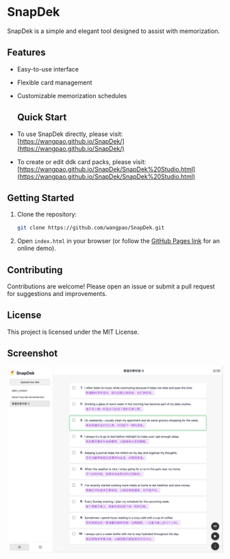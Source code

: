 # SnapDek

SnapDek is a simple and elegant tool designed to assist with memorization.

## Features

- Easy-to-use interface
- Flexible card management
- Customizable memorization schedules

  ## Quick Start

- To use SnapDek directly, please visit: [https://wangpao.github.io/SnapDek/](https://wangpao.github.io/SnapDek/)
- To create or edit ddk card packs, please visit: [https://wangpao.github.io/SnapDek/SnapDek%20Studio.html](https://wangpao.github.io/SnapDek/SnapDek%20Studio.html)

## Getting Started

1. Clone the repository:
   ```bash
   git clone https://github.com/wangpao/SnapDek.git
   ```
2. Open `index.html` in your browser (or follow the [GitHub Pages link](https://wangpao.github.io/SnapDek/) for an online demo).

## Contributing

Contributions are welcome! Please open an issue or submit a pull request for suggestions and improvements.

## License

This project is licensed under the MIT License.

## Screenshot

![SnapDek Screenshot](screenshot.png)
